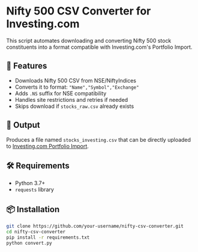 # Nifty 500 CSV Converter for Investing.com

This script automates downloading and converting Nifty 500 stock constituents into a format compatible with Investing.com's Portfolio Import.

## 🔧 Features

- Downloads Nifty 500 CSV from NSE/NiftyIndices
- Converts it to format: `"Name","Symbol","Exchange"`
- Adds `.NS` suffix for NSE compatibility
- Handles site restrictions and retries if needed
- Skips download if `stocks_raw.csv` already exists

## 📁 Output

Produces a file named `stocks_investing.csv` that can be directly uploaded to [Investing.com Portfolio Import](https://www.investing.com/portfolio-import/).

## 🛠️ Requirements

- Python 3.7+
- `requests` library

## 📦 Installation

```bash
git clone https://github.com/your-username/nifty-csv-converter.git
cd nifty-csv-converter
pip install -r requirements.txt
python convert.py
